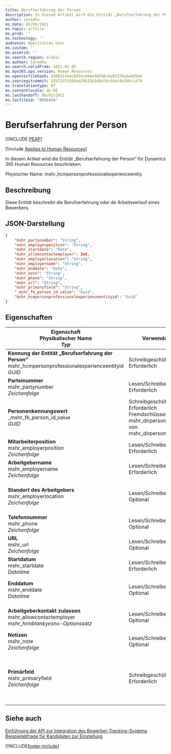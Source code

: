 ```yaml
---
title: Berufserfahrung der Person
description: In diesem Artikel wird die Entität „Berufserfahrung der Person“ für Dynamics 365 Human Resources beschrieben.
author: jaredha
ms.date: 02/05/2021
ms.topic: article
ms.prod: ''
ms.technology: ''
audience: Application User
ms.custom: ''
ms.assetid: ''
ms.search.region: Global
ms.author: jaredha
ms.search.validFrom: 2021-02-05
ms.dyn365.ops.version: Human Resources
ms.openlocfilehash: d306213e4c647ecd4be98598cba92376aba0d5bb
ms.sourcegitcommit: 52b7225350daa29b1263d8e29c54ac9e20bcca70
ms.translationtype: HT
ms.contentlocale: de-DE
ms.lasthandoff: 06/03/2022
ms.locfileid: "8856424"
---
```

# <a name="person-professional-experience"></a>Berufserfahrung der Person


[!INCLUDE [PEAP](../includes/peap-1.md)]

[!include [Applies to Human Resources](../includes/applies-to-hr.md)]

In diesem Artikel wird die Entität „Berufserfahrung der Person“ für Dynamics 365 Human Resources beschrieben.

Physischer Name: mshr_hcmpersonprofessionalexperienceentity

## <a name="description"></a>Beschreibung

Diese Entität beschreibt die Berufserfahrung oder de Arbeitsverlauf eines Bewerbers.

## <a name="json-representation"></a>JSON-Darstellung

```json
{
    "mshr_partynumber": "String",
    "mshr_employerposition": "String",
    "mshr_startdate": "Date",
    "mshr_allowcontactemployer": Int,
    "mshr_employerlocation": "String",
    "mshr_employername": "String",
    "mshr_enddate": "Date",
    "mshr_note": "String",
    "mshr_phone": "String",
    "mshr_url": "String",
    "mshr_primaryfield": "String",
    "_mshr_fk_person_id_value": "Guid",
    "mshr_hcmpersonprofessionalexperienceentityid": "Guid"
}
```

## <a name="properties"></a>Eigenschaften

| Eigenschaft<br>**Physikalischer Name**<br>**_Typ_** | Verwenden | Beschreibung |
| --- | --- | --- |
| **Kennung der Entität „Berufserfahrung der Person“**<br>mshr_hcmpersonprofessionalexperienceentityid<br>*GUID* | Schreibgeschützt<br>Erforderlich | Vom System generierter eindeutiger Bezeichner für den Entitätsdatensatz. |
| **Parteinummer**<br>mshr_partynumber<br>*Zeichenfolge* | Lesen/Schreiben<br>Erforderlich | Der eindeutige Bezeichner des Personendatensatzes für den Kandidaten. |
| **Personenkennungswert**<br>_mshr_fk_person_id_value<br>*GUID* | Schreibgeschützt<br>Erforderlich<br>Fremdschlüssel: mshr_dirpersonentityid von mshr_dirpersonentity | Vom System generierter eindeutiger Bezeichner des Personenentitätsdatensatzes. |
| **Mitarbeiterposition**<br>mshr_employerposition<br>*Zeichenfolge* | Lesen/Schreiben<br>Erforderlich | Der Positionstitel, den der Kandidat während seiner Beschäftigung innehat. |
| **Arbeitgebername**<br>mshr_employername<br>*Zeichenfolge* | Lesen/Schreiben<br>Erforderlich | Der Name des Arbeitgebers. |
| **Standort des Arbeitgebers**<br>mshr_employerlocation<br>*Zeichenfolge* | Lesen/Schreiben<br>Optional | Der Standort des Arbeitgebers. Maximale Länge: 60. Kein bestimmtes Format definiert oder erforderlich. |
| **Telefonnummer**<br>mshr_phone<br>*Zeichenfolge* | Lesen/Schreiben<br>Optional | Die Telefonnummer des Arbeitgebers. |
| **URL**<br>mshr_url<br>*Zeichenfolge* | Lesen/Schreiben<br>Optional | Die URL der Website des Arbeitgebers. |
| **Startdatum**<br>mshr_startdate<br>*Datetime* | Lesen/Schreiben<br>Erforderlich | Das Startdatum der Anstellung des Kandidaten. |
| **Enddatum**<br>mshr_enddate<br>*Datetime* | Lesen/Schreiben<br>Optional | Das Enddatum der Anstellung des Kandidaten oder null, wenn der Kandidat noch hier beschäftigt ist. |
| **Arbeitgeberkontakt zulassen**<br>mshr_allowcontactemployer<br>*mshr_hrmblankyesno-Optionssatz* | Lesen/Schreiben<br>Optional | Gibt an, ob der Kandidat die Kontaktaufnahme mit dem vorherigen Arbeitgeber zulässt. |
| **Notizen**<br>mshr_note<br>*Zeichenfolge* | Lesen/Schreiben<br>Optional | Hinweise zur Verwendung durch den Personalvermittler oder Einstellungsmanager. |
| **Primärfeld**<br>mshr_primaryfield<br>*Zeichenfolge* | Schreibgeschützt<br>Erforderlich | Feld, das als ein primärer Bezeichner des Entitätsdatensatzes verwendet wird. Kombination aus Parteinummer, Startdatum, Arbeitgeberposition und Name des Arbeitgebers. |

## <a name="see-also"></a>Siehe auch

[Einführung der API zur Integration des Bewerber-Tracking-Systems](hr-admin-integration-ats-api-introduction.md)<br>
[Beispielabfrage für Kandidaten zur Einstellung](hr-admin-integration-ats-api-candidate-to-hire-example-query.md)



[!INCLUDE[footer-include](../includes/footer-banner.md)]
